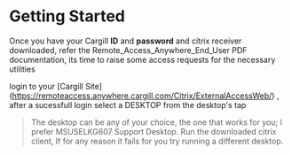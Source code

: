 # Getting Started 
Once you have your Cargill **ID** and **password** and citrix receiver downloaded, refer the Remote_Access_Anywhere_End_User PDF documentation, its time to raise some access requests for the necessary utilities

login to your [Cargill Site] (https://remoteaccess.anywhere.cargill.com/Citrix/ExternalAccessWeb/) , after a sucessfull login  select a DESKTOP from the desktop's tap 
> The desktop can be any of your choice, the one that works for you; I prefer MSUSELKG607 Support Desktop.
Run the downloaded citrix client, If for any reason it fails for you try running a different desktop.